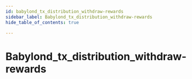 ```yaml
---
id: babylond_tx_distribution_withdraw-rewards
sidebar_label: Babylond_tx_distribution_withdraw-rewards
hide_table_of_contents: true

---
```


# Babylond_tx_distribution_withdraw-rewards